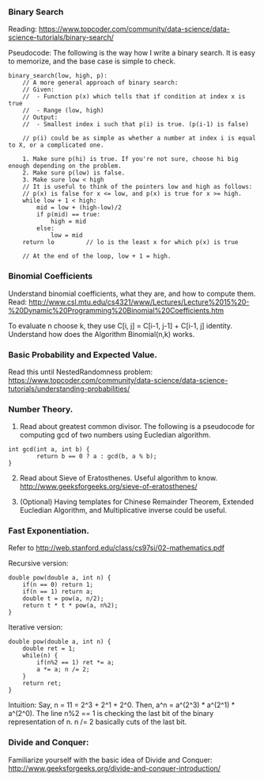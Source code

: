 ### Binary Search

Reading: https://www.topcoder.com/community/data-science/data-science-tutorials/binary-search/

Pseudocode:
The following is the way how I write a binary search. It is easy to memorize, and the base case is simple to check.

```
binary_search(low, high, p):
    // A more general approach of binary search:
    // Given: 
    //  - Function p(x) which tells that if condition at index x is true
    //  - Range (low, high)
    // Output:
    //  - Smallest index i such that p(i) is true. (p(i-1) is false)

    // p(i) could be as simple as whether a number at index i is equal to X, or a complicated one.

    1. Make sure p(hi) is true. If you're not sure, choose hi big enough depending on the problem.
    2. Make sure p(low) is false.
    3. Make sure low < high
    // It is useful to think of the pointers low and high as follows:
    // p(x) is false for x <= low, and p(x) is true for x >= high.
    while low + 1 < high:
        mid = low + (high-low)/2
        if p(mid) == true:
            high = mid
        else:
            low = mid
    return lo         // lo is the least x for which p(x) is true

    // At the end of the loop, low + 1 = high. 
```

### Binomial Coefficients
Understand binomial coefficients, what they are, and how to compute them. 
Read: http://www.csl.mtu.edu/cs4321/www/Lectures/Lecture%2015%20-%20Dynamic%20Programming%20Binomial%20Coefficients.htm

To evaluate n choose k, they use C[i, j] = C[i-1, j-1] + C[i-1, j] identity.
Understand how does the Algorithm Binomial(n,k) works.

### Basic Probability and Expected Value.

Read this until NestedRandomness problem:
https://www.topcoder.com/community/data-science/data-science-tutorials/understanding-probabilities/

### Number Theory.

1. Read about greatest common divisor. The following is a pseudocode for computing gcd of two numbers using Eucledian algorithm.
```
int gcd(int a, int b) {
        return b == 0 ? a : gcd(b, a % b);
}
```

2. Read about Sieve of Eratosthenes. Useful algorithm to know.
http://www.geeksforgeeks.org/sieve-of-eratosthenes/

3. (Optional) Having templates for Chinese Remainder Theorem, Extended Eucledian Algorithm, and Multiplicative inverse could be useful.

### Fast Exponentiation.

Refer to http://web.stanford.edu/class/cs97si/02-mathematics.pdf

Recursive version:
```
double pow(double a, int n) {
    if(n == 0) return 1;
    if(n == 1) return a;
    double t = pow(a, n/2);
    return t * t * pow(a, n%2);
}
```

Iterative version:
```
double pow(double a, int n) {
    double ret = 1;
    while(n) {
        if(n%2 == 1) ret *= a;
        a *= a; n /= 2;
    }
    return ret;
}
```
Intuition: Say, n = 11 = 2^3 + 2^1 + 2^0. Then, a^n = a^(2^3) * a^(2^1) * a^(2^0).
The line n%2 == 1 is checking the last bit of the binary representation of n. n /= 2 basically cuts of the last bit.

### Divide and Conquer:
Familiarize yourself with the basic idea of Divide and Conquer:
http://www.geeksforgeeks.org/divide-and-conquer-introduction/

